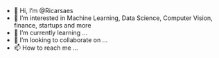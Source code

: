 - 👋 Hi, I’m @Ricarsaes
- 👀 I’m interested in Machine Learning, Data Science, Computer Vision, finance, startups and more
- 🌱 I’m currently learning ...
- 💞️ I’m looking to collaborate on ...
- 📫 How to reach me ...

